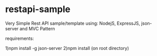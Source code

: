 # restapi-sample
Very Simple Rest API sample/template using: NodejS, ExpressJS, json-server and MVC Pattern

requirements: 

1)npm install -g json-server 
2)npm install (on root directory)

